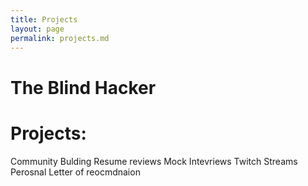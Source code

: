 ```yaml
---
title: Projects
layout: page
permalink: projects.md
---
```


# The Blind Hacker

# Projects: 

Community Bulding
Resume reviews
Mock Intevriews
Twitch Streams 
Perosnal Letter of reocmdnaion 




